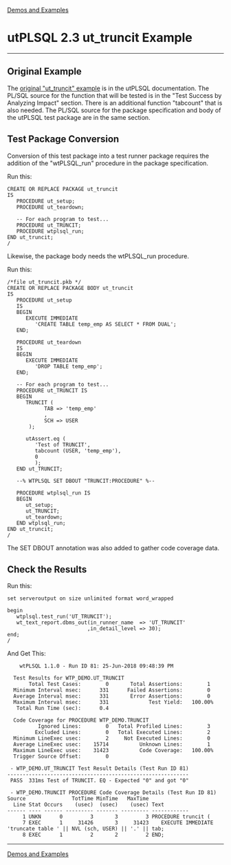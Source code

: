 [Demos and Examples](README.md)

# utPLSQL 2.3 ut_truncit Example

---

## Original Example

The [original "ut_truncit" example](https://utplsql.org/utPLSQL/v2.3.1/testproc.html) is in the utPLSQL documentation.  The PL/SQL source for the function that will be tested is in the "Test Success by Analyzing Impact" section.  There is an additional function "tabcount" that is also needed.  The PL/SQL source for the package specification and body of the utPLSQL test package are in the same section.

## Test Package Conversion

Conversion of this test package into a test runner package requires the addition of the "wtPLSQL_run" procedure in the package specification.

Run this:

```
CREATE OR REPLACE PACKAGE ut_truncit
IS
   PROCEDURE ut_setup;
   PROCEDURE ut_teardown;

   -- For each program to test...
   PROCEDURE ut_TRUNCIT;
   PROCEDURE wtplsql_run;
END ut_truncit;
/
```

Likewise, the package body needs the wtPLSQL_run procedure.

Run this:

```
/*file ut_truncit.pkb */
CREATE OR REPLACE PACKAGE BODY ut_truncit
IS
   PROCEDURE ut_setup
   IS
   BEGIN
      EXECUTE IMMEDIATE 
         'CREATE TABLE temp_emp AS SELECT * FROM DUAL';
   END;
   
   PROCEDURE ut_teardown
   IS
   BEGIN
      EXECUTE IMMEDIATE 
         'DROP TABLE temp_emp';
   END;

   -- For each program to test...
   PROCEDURE ut_TRUNCIT IS
   BEGIN
      TRUNCIT (
            TAB => 'temp_emp'
            ,
            SCH => USER
       );

      utAssert.eq (
         'Test of TRUNCIT',
         tabcount (USER, 'temp_emp'),
         0
         );
   END ut_TRUNCIT;

   --% WTPLSQL SET DBOUT "TRUNCIT:PROCEDURE" %--

   PROCEDURE wtplsql_run IS
   BEGIN
      ut_setup;
      ut_TRUNCIT;
      ut_teardown;
   END wtplsql_run;
END ut_truncit;
/
```

The SET DBOUT annotation was also added to gather code coverage data.


## Check the Results

Run this:

```
set serveroutput on size unlimited format word_wrapped

begin
   wtplsql.test_run('UT_TRUNCIT');
   wt_text_report.dbms_out(in_runner_name  => 'UT_TRUNCIT'
                          ,in_detail_level => 30);
end;
/
```

And Get This:

```
    wtPLSQL 1.1.0 - Run ID 81: 25-Jun-2018 09:48:39 PM

  Test Results for WTP_DEMO.UT_TRUNCIT
       Total Test Cases:        0       Total Assertions:        1
  Minimum Interval msec:      331      Failed Assertions:        0
  Average Interval msec:      331       Error Assertions:        0
  Maximum Interval msec:      331             Test Yield:   100.00%
   Total Run Time (sec):      0.4

  Code Coverage for PROCEDURE WTP_DEMO.TRUNCIT
          Ignored Lines:        0   Total Profiled Lines:        3
         Excluded Lines:        0   Total Executed Lines:        2
  Minimum LineExec usec:        2     Not Executed Lines:        0
  Average LineExec usec:    15714          Unknown Lines:        1
  Maximum LineExec usec:    31423          Code Coverage:   100.00%
  Trigger Source Offset:        0

 - WTP_DEMO.UT_TRUNCIT Test Result Details (Test Run ID 81)
-----------------------------------------------------------
 PASS  331ms Test of TRUNCIT. EQ - Expected "0" and got "0"

 - WTP_DEMO.TRUNCIT PROCEDURE Code Coverage Details (Test Run ID 81)
Source               TotTime MinTime   MaxTime     
  Line Stat Occurs    (usec)  (usec)    (usec) Text
------ ---- ------ --------- ------- --------- ------------
     1 UNKN      0         3       3         3 PROCEDURE truncit (
     7 EXEC      1     31426       3     31423    EXECUTE IMMEDIATE 'truncate table ' || NVL (sch, USER) || '.' || tab;
     8 EXEC      1         2       2         2 END;
```

---
[Demos and Examples](README.md)
